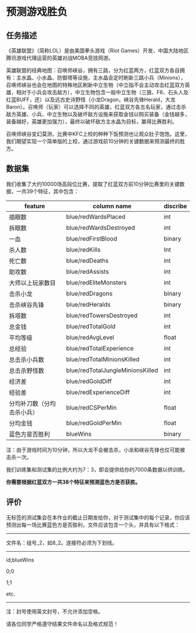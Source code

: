 # 预测游戏胜负

## 任务描述

《英雄联盟》（简称LOL）是由美国拳头游戏（Riot Games）开发、中国大陆地区腾讯游戏代理运营的英雄对战MOBA竞技网游。

英雄联盟的经典地图：召唤师峡谷，拥有三路，分为红蓝两方，红蓝双方各自拥有：主水晶、小水晶、防御塔等设施，主水晶会定时刷新三路小兵（Minions），召唤师峡谷也会在地图的特殊地区刷新中立生物（中立指不会主动攻击红蓝双方英雄，相对于小兵会攻击敌方），中立生物包含一般中立生物（三狼、F6、石头人及红蓝BUFF，还）以及远古史诗野怪（小龙Dragon，峡谷先锋Herald，大龙Baron）。召唤师（玩家）可以选择不同的英雄，红蓝双方各五名玩家，通过击杀敌方英雄、小兵、中立生物以及破坏敌方设施来获取金钱以购买装备（金钱越多，装备越好，英雄更加强力），最终以破坏敌方主水晶为目标，赢得比赛胜利。

召唤师峡谷变幻莫测，比赛中KFC上校的种种下饭预测也让观众肚子饱饱。这里，我们期望实现一个简单版的上校，通过游戏前10分钟的关键数据来预测最终的胜方。

## 数据集

我们收集了大约10000场高段位比赛，提取了红蓝双方前10分钟比赛里的关键数据，一共39个特征，其中包含：

| feature                    | column name                      | discribe |
| -------------------------- | -------------------------------- | -------- |
| 插眼数                     | blue/redWardsPlaced              | int      |
| 拆眼数                     | blue/redWardsDestroyed           | int      |
| 一血                       | blue/redFirstBlood               | binary   |
| 杀人数                     | blue/redKills                    | Int      |
| 死亡数                     | blue/redDeaths                   | int      |
| 助攻数                     | blue/redAssists                  | int      |
| 大师以上玩家数目           | blue/redEliteMonsters            | int      |
| 击杀小龙                   | blue/redDragons                  | binary   |
| 击杀峡谷先锋               | blue/redHeralds                  | binary   |
| 拆塔数                     | blue/redTowersDestroyed          | int      |
| 总金钱                     | blue/redTotalGold                | int      |
| 平均等级                   | blue/redAvgLevel                 | float    |
| 总经验                     | blue/redTotalExperience          | int      |
| 总击杀小兵数               | blue/redTotalMinionsKilled       | int      |
| 总击杀野怪数               | blue/redTotalJungleMinionsKilled | int      |
| 经济差                     | blue/redGoldDiff                 | int      |
| 经验差                     | blue/redExperienceDiff           | int      |
| 分均补刀数（分均击杀小兵） | blue/redCSPerMin                 | float    |
| 分均金钱                   | blue/redGoldPerMin               | float    |
| 蓝色方是否胜利             | blueWins                         | binary   |

注：由于游戏时间为10分钟，所以大龙不会被击杀，小龙和峡谷先锋也仅可能被击杀一次。

我们训练集和测试集的比例大约为7：3，即会提供给你约7000条数据以供训练。

**你需要根据红蓝双方一共38个特征来预测蓝色方是否获胜。**

## 评价

无标签的测试集会在本作业的截止日期发给你，对于测试集中的每个记录，你应该预测出每一场比赛蓝色方是否胜利，文件应该包含一个头，并具有以下格式：

----

文件名：组号_2，如8_2。连接符必须为下划线。

--------

id;blueWins

0;0

1;1

etc.

----

注：封号使用英文封号，不允许添加空格。

请各位同学严格遵守结果文件命名以及格式规范！



